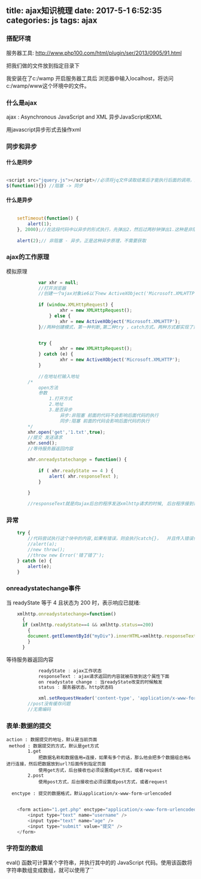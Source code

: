 title: ajax知识梳理
date: 2017-5-1 6:52:35
categories: js
tags: ajax
---

<div><!--more--></div>



### 搭配环境

服务器工具:
	http://www.php100.com/html/plugin/ser/2013/0905/91.html
    
把我们做的文件放到指定目录下

我安装在了c:/wamp 开启服务器工具后 浏览器中输入localhost，将访问c:/wamp/www这个环境中的文件。

### 什么是ajax

ajax : Asynchronous JavaScript and XML 异步JavaScript和XML

用javascript异步形式去操作xml


### 同步和异步

#### 什么是同步
```javascript

<script src="jquery.js"></script>//必须将jq文件读取结束后才能执行后面的调用，按照从上到下的原则执行
$(function(){})	//阻塞 -> 同步

```
#### 什么是异步
```javascript

	setTimeout(function() {
		alert(1);
	}, 2000);//在这段代码中以异步的形式执行，先弹出2，然后过两秒钟弹出1.这种是非阻塞模式
	
	alert(2);//	非阻塞 - 异步。正是这种异步原理，不需要获取

```

### ajax的工作原理

模拟原理
```javascript
			var xhr = null;
			//打开浏览器
			//创建一个ajax对象ie6以下new ActiveXObject('Microsoft.XMLHTTP')
			
			if (window.XMLHttpRequest) {
					xhr = new XMLHttpRequest();
				} else {
					xhr = new ActiveXObject('Microsoft.XMLHTTP');
			}//两种创建模式，第一种判断,第二种try ，catch方式。两种方式都实现了兼容


			try {
					xhr = new XMLHttpRequest();
			} catch (e) {
					xhr = new ActiveXObject('Microsoft.XMLHTTP');
			}
						
			//在地址栏输入地址
		/*
			open方法
			参数
				1.打开方式
				2.地址
				3.是否异步
					异步:非阻塞 前面的代码不会影响后面代码的执行
					同步:阻塞 前面的代码会影响后面代码的执行
		*/
		xhr.open('get','1.txt',true);
		//提交 发送请求
		xhr.send();
		//等待服务器返回内容

		xhr.onreadystatechange = function() {
			
			if ( xhr.readyState == 4 ) {
				alert( xhr.responseText );
			}
			
		}

		//responseText就是向ajax后台的程序发送xmlhttp请求的时候, 后台程序接到请求会进行处理,处理结束后,可以返回一串数据给前台,这个就是responseText
```

### 异常

```javascript
	try {
		//代码尝试执行这个块中的内容,如果有错误，则会执行catch{}，	并且传入错误信息参数
		//alert(a);
		//new throw();
		//throw new Error('错了错了');
	} catch (e) {
		alert(e);
	}
```

### onreadystatechange事件

当 readyState 等于 4 且状态为 200 时，表示响应已就绪:
```javascript
	xmlhttp.onreadystatechange=function()
	  {
	  if (xmlhttp.readyState==4 && xmlhttp.status==200)
	    {
	    document.getElementById("myDiv").innerHTML=xmlhttp.responseText;
	    }
	  }
```
等待服务器返回内容

```javascript
			readyState : ajax工作状态
			responseText : ajax请求返回的内容就被存放到这个属性下面
			on readystate change : 当readyState改变的时候触发
			status : 服务器状态，http状态码

			xml.setRequestHeader('content-type', 'application/x-www-form-urlencoded');//申明发送的数据类型
		//post没有缓存问题
		//无需编码
```

### 表单:数据的提交

	action : 数据提交的地址，默认是当前页面
     method : 数据提交的方式，默认是get方式
        	1.get
            	把数据名称和数据值用=连接，如果有多个的话，那么他会把多个数据组合用&进行连接，然后把数据放到url?后面传到指定页面
				使用get方式，后台接收也必须设置成get方式，或者request
            2.post
				使用post方式，后台接收也必须设置成post方式，或者request

      enctype : 提交的数据格式，默认application/x-www-form-urlencoded
		
```javascript
	
	<form action="1.get.php" enctype="application/x-www-form-urlencoded">
    	<input type="text" name="username" />
        <input type="text" name="age" />
        <input type="submit" value="提交" />
    </form>


```

### 字符型的数组

eval() 函数可计算某个字符串，并执行其中的的 JavaScript 代码。使用该函数将字符串数组变成数组，就可以使用了``